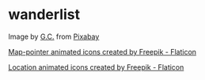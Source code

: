 # wanderlist

Image by <a href="https://pixabay.com/users/garten-gg-201217/?utm_source=link-attribution&utm_medium=referral&utm_campaign=image&utm_content=3251357">G.C.</a> from <a href="https://pixabay.com//?utm_source=link-attribution&utm_medium=referral&utm_campaign=image&utm_content=3251357">Pixabay</a>

<a href="https://www.flaticon.com/free-animated-icons/map-pointer" title="map-pointer animated icons">Map-pointer animated icons created by Freepik - Flaticon</a>

<a href="https://www.flaticon.com/free-animated-icons/location" title="location animated icons">Location animated icons created by Freepik - Flaticon</a>